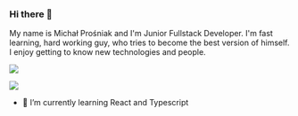 ### Hi there 👋

My name is Michał Prośniak and I'm Junior Fullstack Developer. 
I'm fast learning, hard working guy, who tries to become the best version of himself.
I enjoy getting to know new technologies and people.

[<img src="https://img.shields.io/badge/Gmail-D14836?style=for-the-badge&logo=gmail&logoColor=white">](mailto:michalprosniak@gmail.com)

[<img src="https://img.shields.io/badge/LinkedIn-0077B5?style=for-the-badge&logo=linkedin&logoColor=white">](https://www.linkedin.com/in/michal-prosniak/)




- 🌱 I’m currently learning React and Typescript
